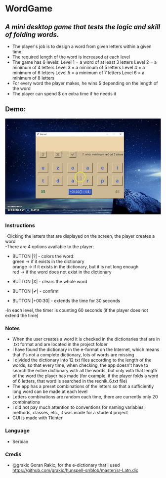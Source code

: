# WordGame
## **_A mini desktop game that tests the logic and skill of folding words._**
- The player's job is to design a word from given letters within a given time.
- The required length of the word is increased at each level
- The game has 6 levels:
Level 1 = a word of at least 3 letters
Level 2 = a minimum of 4 letters
Level 3 = a minimum of 5 letters
Level 4 = a minimum of 6 letters
Level 5 = a minimum of 7 letters
Level 6 = a minimum of 8 letters
- For every word the player makes, he wins $ depending on the length of the word
- The player can spend $ on extra time if he needs it
## Demo:
![](demo.gif)
### Instructions
-Clicking the letters that are displayed on the screen, the player creates a word<br/>
-There are 4 options available to the player:<br/>
- BUTTON |?| - colors the word:<br/>
green -> if it exists in the dictionary<br/>
orange -> if it exists in the dictionary, but it is not long enough<br/>
red -> if the word does not exist in the dictionary<br/>

- BUTTON |X| - clears the whole word

- BUTTON |✔| - confirm

- BUTTON |+00:30| - extends the time for 30 seconds

-In each level, the timer is counting 60 seconds (if the player does not extend the time)


### Notes
- When the user creates a word it is checked in the dictionaries that are in .txt format and are located in the project folder
- I have found the dictionary in the e-format on the Internet, which means that it's not a complete dictionary, lots of words are missing
- I divided the dictionary into 12 txt files according to the length of the words, so that every time, when checking, the app doesn't have to search the entire dictionary with all the words,
but only with that length of the word the player has made (for example, if the player folds a word of 6 letters, that word is searched in the recnik_6.txt file)
- The app has a preset combinations of the letters so that a sufficiently long word can be made at each level
- Letters combinations are random each time, there are currently only 20 combinations
- I did not pay much attention to conventions for naming variables, methods, classes, etc., it was made for a student project
- GUI is made with Tkinter


### Language
- Serbian

### Credis
- @grakic Goran Rakic, for the e-dictionary that I used
https://github.com/grakic/hunspell-sr/blob/master/sr-Latn.dic


